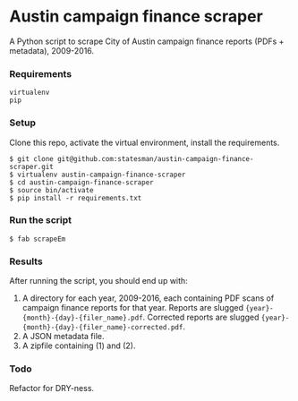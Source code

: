 # Austin campaign finance scraper
A Python script to scrape City of Austin campaign finance reports (PDFs + metadata), 2009-2016.

### Requirements
`virtualenv`<br>
`pip`

### Setup
Clone this repo, activate the virtual environment, install the requirements.
```shell
$ git clone git@github.com:statesman/austin-campaign-finance-scraper.git
$ virtualenv austin-campaign-finance-scraper
$ cd austin-campaign-finance-scraper
$ source bin/activate
$ pip install -r requirements.txt
```

### Run the script
```shell
$ fab scrapeEm
```

### Results
After running the script, you should end up with:<br>
1. A directory for each year, 2009-2016, each containing PDF scans of campaign finance reports for that year. Reports are slugged `{year}-{month}-{day}-{filer_name}.pdf`. Corrected reports are slugged `{year}-{month}-{day}-{filer_name}-corrected.pdf`.<br>
2. A JSON metadata file.<br>
3. A zipfile containing (1) and (2).

### Todo
Refactor for DRY-ness.
